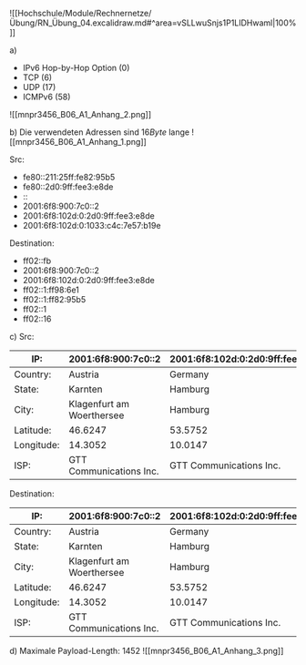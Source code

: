 ![[Hochschule/Module/Rechnernetze/Übung/RN_Übung_04.excalidraw.md#^area=vSLLwuSnjs1P1LIDHwaml|100%]]

a)

- IPv6 Hop-by-Hop Option (0)
- TCP (6)
- UDP (17)
- ICMPv6 (58)

![[mnpr3456_B06_A1_Anhang_2.png]]

<div style='page-break-after: always;'></div>

b)
Die verwendeten Adressen sind $16 Byte$ lange
![[mnpr3456_B06_A1_Anhang_1.png]]
 
Src:

- fe80::211:25ff:fe82:95b5
- fe80::2d0:9ff:fee3:e8de
- ::
- 2001:6f8:900:7c0::2
- 2001:6f8:102d:0:2d0:9ff:fee3:e8de
- 2001:6f8:102d:0:1033:c4c:7e57:b19e

Destination:

- ff02::fb
- 2001:6f8:900:7c0::2
- 2001:6f8:102d:0:2d0:9ff:fee3:e8de
- ff02::1:ff98:6e1
- ff02::1:ff82:95b5
- ff02::1
- ff02::16

<div style='page-break-after: always;'></div>

c)
Src:

| IP:        | 2001:6f8:900:7c0::2       | 2001:6f8:102d:0:2d0:9ff:fee3:e8de | 2001:6f8:102d:0:1033:c4c:7e57:b19e |
| ---------- | ------------------------- | --------------------------------- | ---------------------------------- |
| Country:   | Austria                   | Germany                           | Germany                            |
| State:     | Karnten                   | Hamburg                           | Hamburg                            |
| City:      | Klagenfurt am Woerthersee | Hamburg                           | Hamburg                            |
| Latitude:  | 46.6247                   | 53.5752                           | 53.5752                            |
| Longitude: | 14.3052                   | 10.0147                           | 10.0147                            |
| ISP:       | GTT Communications Inc.   | GTT Communications Inc.           | GTT Communications Inc.            |

Destination:

| IP:        | 2001:6f8:900:7c0::2       | 2001:6f8:102d:0:2d0:9ff:fee3:e8de |
| ---------- | ------------------------- | --------------------------------- |
| Country:   | Austria                   | Germany                           |
| State:     | Karnten                   | Hamburg                           |
| City:      | Klagenfurt am Woerthersee | Hamburg                           |
| Latitude:  | 46.6247                   | 53.5752                           |
| Longitude: | 14.3052                   | 10.0147                           |
| ISP:       | GTT Communications Inc.   | GTT Communications Inc.           |

<div style='page-break-after: always;'></div>

d)
Maximale Payload-Length: $1452$
![[mnpr3456_B06_A1_Anhang_3.png]]
